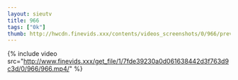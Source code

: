 ```yaml
--- 
layout: sieutv
title: 966
tags: ["0k"]
thumb: http://hwcdn.finevids.xxx/contents/videos_screenshots/0/966/preview.mp4.jpg
---
```

{% include video src="http://www.finevids.xxx/get_file/1/7fde39230a0d061638442d3f763d9c3d/0/966/966.mp4/" %} 
